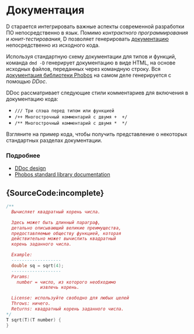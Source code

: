 # Документация

D старается интегрировать важные аспекты современной
разработки ПО непосредственно в язык.
Помимо *контрактного программирования* и *юнит-тестирования*,
D позволяет генерировать [документацию](https://dlang.org/phobos/std_variant.html)
непосредственно из исходного кода.

Используя стандартную схему документации для типов
и функций, команда `dmd -D` генерирует документацию
в виде HTML, на основе исходных файлов, переданных
через командную строку.
Вся [документация библиотеки Phobos](https://dlang.org/phobos)
на самом деле генерируется с помощью *DDoc*.

DDoc рассматривает следующие стили комментариев
для включения в документацию кода:

* `/// Три слэша перед типом или функцией`
* `/++ Многострочный комментарий с двумя +  +/`
* `/** Многострочный комментарий с двумя *  */`

Взгляните на пример кода, чтобы получить представление
о некоторых стандартных разделах документации.

### Подробнее

- [DDoc design](https://dlang.org/spec/ddoc.html)
- [Phobos standard library documentation](https://dlang.org/phobos)

## {SourceCode:incomplete}

```d
/**
  Вычисляет квадратный корень числа.

  Здесь может быть длинный параграф,
  детально описывающий великие преимущества,
  предоставляемые обществу функцией, которая
  действительно может вычислить квадратный
  корень заданного числа.

  Example:
  -------------------
  double sq = sqrt(4);
  -------------------
  Params:
    number = число, из которого необходимо
             извлечь корень.

  License: используйте свободно для любых целей
  Throws: ничего.
  Returns: квадратный корень заданного числа.
*/
T sqrt(T)(T number) {
}
```
